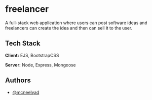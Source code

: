 
# freelancer

A full-stack web application where users can post 
software ideas and freelancers can create the idea and 
then can sell it to the user.

## Tech Stack

**Client:** EJS, BootstrapCSS

**Server:** Node, Express, Mongoose

  
## Authors

- [@mcneelyad](https://www.github.com/mcneelyad)

  